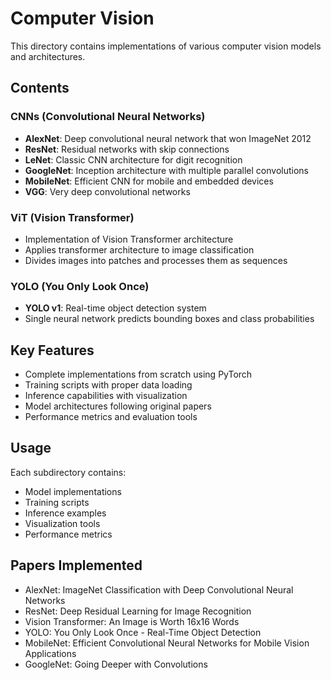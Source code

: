 # Computer Vision

This directory contains implementations of various computer vision models and architectures.

## Contents

### CNNs (Convolutional Neural Networks)
- **AlexNet**: Deep convolutional neural network that won ImageNet 2012
- **ResNet**: Residual networks with skip connections
- **LeNet**: Classic CNN architecture for digit recognition
- **GoogleNet**: Inception architecture with multiple parallel convolutions
- **MobileNet**: Efficient CNN for mobile and embedded devices
- **VGG**: Very deep convolutional networks

### ViT (Vision Transformer)
- Implementation of Vision Transformer architecture
- Applies transformer architecture to image classification
- Divides images into patches and processes them as sequences

### YOLO (You Only Look Once)
- **YOLO v1**: Real-time object detection system
- Single neural network predicts bounding boxes and class probabilities

## Key Features

- Complete implementations from scratch using PyTorch
- Training scripts with proper data loading
- Inference capabilities with visualization
- Model architectures following original papers
- Performance metrics and evaluation tools

## Usage

Each subdirectory contains:
- Model implementations
- Training scripts
- Inference examples
- Visualization tools
- Performance metrics

## Papers Implemented

- AlexNet: ImageNet Classification with Deep Convolutional Neural Networks
- ResNet: Deep Residual Learning for Image Recognition
- Vision Transformer: An Image is Worth 16x16 Words
- YOLO: You Only Look Once - Real-Time Object Detection
- MobileNet: Efficient Convolutional Neural Networks for Mobile Vision Applications
- GoogleNet: Going Deeper with Convolutions
